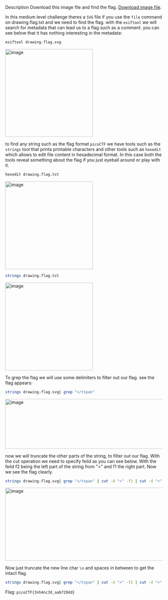 Description
Download this image file and find the flag.
  [Download image file](https://artifacts.picoctf.net/c/100/drawing.flag.svg).

In this medium level challenge theres a `SVG` file if you use the `file` command on drawing.flag.txt and we need to find the flag.
with the `exiftool` we will search for metadata that can lead us to a flag such as a comment. you can see below that it has nothing interesting in the metadata:
```bash
exiftool drawing.flag.svg
```
<img height="280" alt="image" src="https://github.com/user-attachments/assets/3644d242-ae12-48fc-95a7-57bd4904cb18" />

to find any string such as the flag format `picoCTF` we have tools such as the `strings` tool that prints printable characters and other tools such as
`hexedit` which allows to edit file content in hexadecimal format.
In this case both the tools reveal something about the flag if you just eyeball around or play with it.
```bash
hexedit drawing.flag.txt
```
<img height="280" alt="image" src="https://github.com/user-attachments/assets/94f0f3e5-552e-4071-9f48-50fc8f66871d" />

```bash
strings drawing.flag.txt
```
<img  height="280" alt="image" src="https://github.com/user-attachments/assets/5fb5640d-b094-4b60-b895-ed66f8719585" />

To grep the flag we will use some delimiters to filter out our flag.
see the flag appears:
```bash
strings drawing.flag.svg| grep "</tspan"
```
<img width="556" height="159" alt="image" src="https://github.com/user-attachments/assets/04c3b35c-8856-4d79-ab4c-a4d558b8098c" />

now we will truncate the other parts of the string, to filter out our flag. With the cut operation we need to specify feild as you can see below. 
With the feild f2 being the left part of the string from ">" and f1 the right part. Now we see the flag clearly.
```bash
strings drawing.flag.svg| grep "</tspan" | cut -d ">" -f2 | cut -d "<" -f1
```
<img width="707" height="233" alt="image" src="https://github.com/user-attachments/assets/d7be4d4a-b6e1-494b-8ac1-69eb66d65b03" />

Now just truncate the new line char `\n` and spaces in between to get the intact flag.
```bash
strings drawing.flag.svg| grep "</tspan" | cut -d ">" -f2 | cut -d "<" -f1 | tr -d "\n" | tr -d " "
```
Flag: ```picoCTF{3nh4nc3d_aab729dd}```

